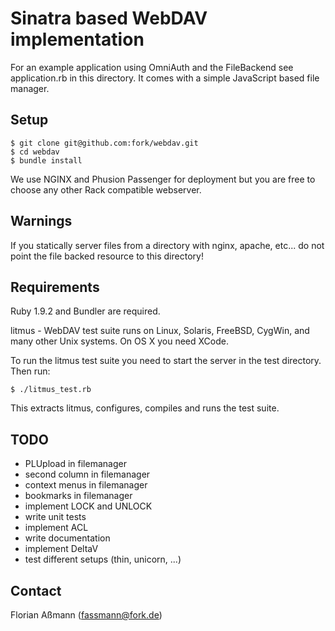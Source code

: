 # Sinatra based WebDAV implementation

For an example application using OmniAuth and the FileBackend see
application.rb in this directory.
It comes with a simple JavaScript based file manager.

## Setup

    $ git clone git@github.com:fork/webdav.git
    $ cd webdav
    $ bundle install

We use NGINX and Phusion Passenger for deployment but you are free to choose
any other Rack compatible webserver.


## Warnings

If you statically server files from a directory with nginx, apache, etc... do
not point the file backed resource to this directory!


## Requirements

Ruby 1.9.2 and Bundler are required.

litmus - WebDAV test suite runs on Linux, Solaris, FreeBSD, CygWin, and many
other Unix systems. On OS X you need XCode.

To run the litmus test suite you need to start the server in the test
directory. Then run:

    $ ./litmus_test.rb

This extracts litmus, configures, compiles and runs the test suite.


## TODO

* PLUpload in filemanager
* second column in filemanager
* context menus in filemanager
* bookmarks in filemanager
* implement LOCK and UNLOCK
* write unit tests
* implement ACL
* write documentation
* implement DeltaV
* test different setups (thin, unicorn, ...)


## Contact

Florian Aßmann (fassmann@fork.de)
